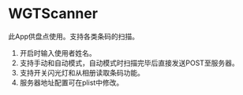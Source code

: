 # WGTScanner

此App供盘点使用。支持各类条码的扫描。

1. 开启时输入使用者姓名。
2. 支持手动和自动模式，自动模式时扫描完毕后直接发送POST至服务器。
3. 支持开关闪光灯和从相册读取条码功能。
4. 服务器地址配置可在plist中修改。